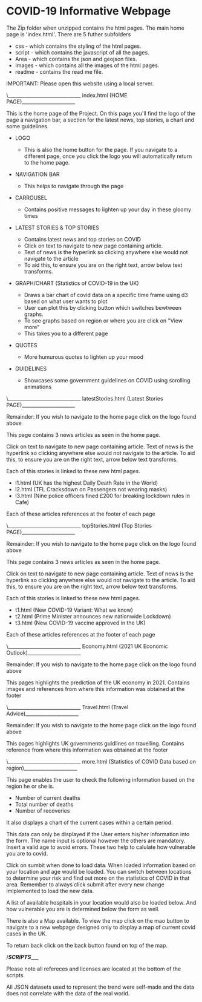 # COVID-19 Informative Webpage

The Zip folder when unzipped contains the html pages. The main home page is 'index.html'.  There are 5 futher subfolders
+ css - which contains the styling of the html pages.
+ script - which contains the javascript of all the pages. 
+ Area - which contains the json and geojson files. 
+ Images - which contains all the images of the html pages.
+ readme - contains the read me file. 


IMPORTANT: Please open this website using a local server. 

\\______________________________ index.html (HOME PAGE)______________________

This is the home page of the Project. On this page you'll find the logo of the page
a navigation bar, a section for the latest news, top stories, a chart and some guidelines.


+ LOGO
    - This is also the home button for the page. If you navigate to a different page, once you click
      the logo you will automatically return to the home page.


+ NAVIGATION BAR 
    - This helps to navigate through the page

+ CARROUSEL
    - Contains positive messages to lighten up your day in these gloomy times

+ LATEST STORIES & TOP STORIES
    - Contains latest news and top stories on COVID
    - Click on text to navigate to new page containing article. 
    - Text of news is the hyperlink so clicking anywhere else would not navigate to the
    article
    - To aid this, to ensure you are on the right text, arrow below text transforms.


+ GRAPH/CHART (Statistics of COVID-19 in the UK)
    - Draws a bar chart of covid data on a specific time frame using d3 based on what user wants to plot
    - User can plot this by clicking button which switches bewtween graphs.
    - To see graphs based on region or where you are click on "View more"
    - This takes you to a different page

+ QUOTES
    - More humurous quotes to lighten up your mood

+ GUIDELINES
    - Showcases some government guidelines on COVID using scrolling animations 


\\______________________________ latestStories.html (Latest Stories PAGE)______________________

Remainder: If you wish to navigate to the home page click on the logo found above

This page contains 3 news articles as seen in the home page.

Click on text to navigate to new page containing article. 
Text of news is the hyperlink so clicking anywhere else would not navigate to the
article.
To aid this, to ensure you are on the right text, arrow below text transforms.


Each of this stories is linked to these new html pages.
+   l1.html (UK has the highest Daily Death Rate in the World)
+   l2.html (TFL Cracksdown on Passengers not wearing masks)
+   l3.html (Nine police officers fined £200 for breaking lockdown rules in Cafe)

Each of these articles references at the footer of each page

\\______________________________ topStories.html (Top Stories PAGE)______________________

Remainder: If you wish to navigate to the home page click on the logo found above

This page contains 3 news articles as seen in the home page.

Click on text to navigate to new page containing article. 
Text of news is the hyperlink so clicking anywhere else would not navigate to the
article.
To aid this, to ensure you are on the right text, arrow below text transforms.


Each of this stories is linked to these new html pages.
+   t1.html (New COVID-19 Variant: What we know)
+   t2.html (Prime Minister announces new nationwide Lockdown)
+   t3.html (New COVID-19 vaccine approved in the UK)

Each of these articles references at the footer of each page


\\______________________________ Economy.html (2021 UK Economic Outlook)______________________

Remainder: If you wish to navigate to the home page click on the logo found above

This pages highlights the prediction of the UK economy in 2021. 
Contains images and references from where this information was obtained at the footer


\\______________________________ Travel.html (Travel Advice)______________________

Remainder: If you wish to navigate to the home page click on the logo found above

This pages highlights UK governments guidlines on travelling. 
Contains reference from where this information was obtained at the footer

\\______________________________ more.html (Statistics of COVID Data based on region)______________________

This page enables the user to check the following information based on the region he or she is.
+   Number of current deaths
+   Total number of deaths
+   Number of recoveries

It also displays a chart of the current cases within a certain period.

This data can only be displayed if the User enters his/her information into the form. The name input is optional however the others are mandatory.
Insert a valid age to avoid errors. These two help to calulate how vulnerable you are to covid. 

Click on sumbit when done to load data. When loaded information based on your location and age would be loaded. You can switch between locations to determine
your risk and find out more on the statistics of COVID in that area. Remember to always click submit after every new change imlplemented to load the new data.

A list of available hospitals in your location would also be loaded below. And how vulnerable you are is determined below the form as well. 

There is also a Map available. To view the map click on the mao button to navigate to a new webpage designed only to display a map of current covid cases in the UK.

To return back click on the back button found on top of the map.


/___________________SCRIPTS______________________

Please note all refereces and licenses are located at the bottom of the scripts.

All JSON datasets used to represent the trend were self-made and the data does not correlate with the data of the real world.

